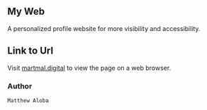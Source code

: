 ## My Web

A personalized profile website for more visibility and accessibility.

## Link to Url

Visit [martmal.digital](https://martmal.digital) to view the page on a web browser.

### Author

`Matthew Aloba `

